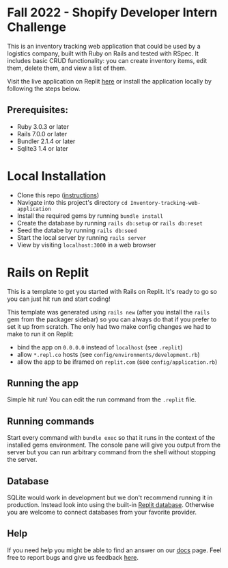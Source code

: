 # Fall 2022 - Shopify Developer Intern Challenge

This is an inventory tracking web application that could be used by a logistics company, built with Ruby on Rails and tested with RSpec. It includes basic CRUD functionality: you can create inventory items, edit them, delete them, and view a list of them.

Visit the live application on Replit [here](https://replit.com/@ThiagoDe49/Inventory-tracking-web-application?v=1) or install the application locally by following the steps below.

## Prerequisites:
  * Ruby 3.0.3 or later
  * Rails 7.0.0 or later
  * Bundler 2.1.4 or later
  * Sqlite3 1.4 or later

# Local Installation
* Clone this repo ([instructions](https://docs.github.com/en/repositories/creating-and-managing-repositories/cloning-a-repository))
* Navigate into this project's directory `cd Inventory-tracking-web-application`
* Install the required gems by running `bundle install`
* Create the database by running `rails db:setup` or `rails db:reset`
* Seed the databe by running `rails db:seed`
* Start the local server by running `rails server`
* View by visiting `localhost:3000` in a web browser

# Rails on Replit

This is a template to get you started with Rails on Replit. It's ready to go so you can just hit run and start coding!

This template was generated using `rails new` (after you install the `rails` gem from the packager sidebar) so you can always do that if you prefer to set it up from scratch. The only had two make config changes we had to make to run it on Replit:

- bind the app on `0.0.0.0` instead of `localhost` (see `.replit`)
- allow `*.repl.co` hosts (see `config/environments/development.rb`)
- allow the app to be iframed on `replit.com` (see `config/application.rb`)

## Running the app

Simple hit run! You can edit the run command from the `.replit` file.

## Running commands

Start every command with `bundle exec` so that it runs in the context of the installed gems environment. The console pane will give you output from the server but you can run arbitrary command from the shell without stopping the server.

## Database

SQLite would work in development but we don't recommend running it in production. Instead look into using the built-in [Replit database](http://docs.replit.com/misc/database). Otherwise you are welcome to connect databases from your favorite provider. 

## Help

If you need help you might be able to find an answer on our [docs](https://docs.replit.com) page. Feel free to report bugs and give us feedback [here](https://replit.com/support).
